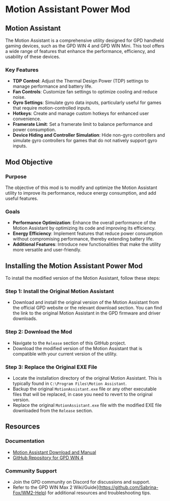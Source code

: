 # Motion Assistant Power Mod

## Motion Assistant

The Motion Assistant is a comprehensive utility designed for GPD handheld gaming devices, such as the GPD WIN 4 and GPD WIN Mini. This tool offers a wide range of features that enhance the performance, efficiency, and usability of these devices.

### Key Features
- **TDP Control**: Adjust the Thermal Design Power (TDP) settings to manage performance and battery life.
- **Fan Controls**: Customize fan settings to optimize cooling and reduce noise.
- **Gyro Settings**: Simulate gyro data inputs, particularly useful for games that require motion-controlled inputs.
- **Hotkeys**: Create and manage custom hotkeys for enhanced user convenience.
- **Framerate Limit**: Set a framerate limit to balance performance and power consumption.
- **Device Hiding and Controller Simulation**: Hide non-gyro controllers and simulate gyro controllers for games that do not natively support gyro inputs.

## Mod Objective

### Purpose
The objective of this mod is to modify and optimize the Motion Assistant utility to improve its performance, reduce energy consumption, and add useful features.

### Goals
- **Performance Optimization**: Enhance the overall performance of the Motion Assistant by optimizing its code and improving its efficiency.
- **Energy Efficiency**: Implement features that reduce power consumption without compromising performance, thereby extending battery life.
- **Additional Features**: Introduce new functionalities that make the utility more versatile and user-friendly.

## Installing the Motion Assistant Power Mod

To install the modified version of the Motion Assistant, follow these steps:

### Step 1: Install the Original Motion Assistant
- Download and install the original version of the Motion Assistant from the official GPD website or the relevant download section. You can find the link to the original Motion Assistant in the GPD firmware and driver downloads.

### Step 2: Download the Mod
- Navigate to the `Release` section of this GitHub project.
- Download the modified version of the Motion Assistant that is compatible with your current version of the utility.

### Step 3: Replace the Original EXE File
- Locate the installation directory of the original Motion Assistant. This is typically found in `C:\Program Files\Motion Assistant`.
- Backup the original `MotionAssistant.exe` file or any other executable files that will be replaced, in case you need to revert to the original version.
- Replace the original `MotionAssistant.exe` file with the modified EXE file downloaded from the `Release` section.

## Resources

### Documentation
- [Motion Assistant Download and Manual](https://gpd.hk/gpdwinminifirmwaredriver)
- [GitHub Repository for GPD WIN 4](https://github.com/lertsoft/GPD_WIN4)

### Community Support
- Join the GPD community on Discord for discussions and support.
- Refer to the GPD WIN Max 2 Wiki/Guide](https://github.com/Sabrina-Fox/WM2-Help) for additional resources and troubleshooting tips.
